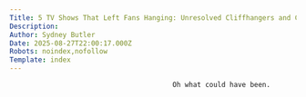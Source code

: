 ```yaml
---
Title: 5 TV Shows That Left Fans Hanging: Unresolved Cliffhangers and Canceled Series
Description: 
Author: Sydney Butler
Date: 2025-08-27T22:00:17.000Z
Robots: noindex,nofollow
Template: index
---
```


                                            Oh what could have been.
                                        